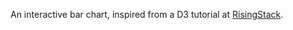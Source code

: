 An interactive bar chart, inspired from a D3 tutorial at [RisingStack](https://blog.risingstack.com/d3-js-tutorial-bar-charts-with-javascript/).